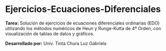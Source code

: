 # Ejercicios-Ecuaciones-Diferenciales

**Tarea:** Solución de ejercicios de ecuaciones diferenciales ordinarias (EDO) utilizando los métodos numéricos de Heun y Runge-Kutta de 4º Orden, con visualización de tablas de datos y gráficos.

**Desarrollado por:** Univ. Tinta Chura Luz Gabriela
